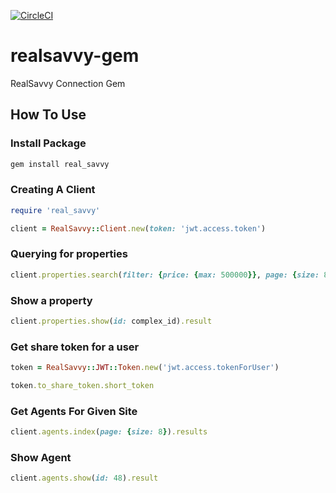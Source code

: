 [![CircleCI](https://circleci.com/gh/RealSavvy/realsavvy-gem.svg?style=svg)](https://circleci.com/gh/RealSavvy/realsavvy-gem)

# realsavvy-gem
RealSavvy Connection Gem

## How To Use

### Install Package

```bash
gem install real_savvy
```

### Creating A Client

```ruby
require 'real_savvy'

client = RealSavvy::Client.new(token: 'jwt.access.token')
```

### Querying for properties

```ruby
client.properties.search(filter: {price: {max: 500000}}, page: {size: 8}).results
```

### Show a property

```ruby
client.properties.show(id: complex_id).result
```

### Get share token for a user

```ruby
token = RealSavvy::JWT::Token.new('jwt.access.tokenForUser')

token.to_share_token.short_token
```

### Get Agents For Given Site

```ruby
client.agents.index(page: {size: 8}).results
```

### Show Agent

```ruby
client.agents.show(id: 48).result
```

